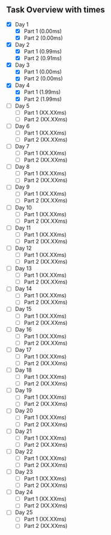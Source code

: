 ## Task Overview with times

* [x] Day 1
    * [x] Part 1 (0.00ms)
    * [x] Part 2 (0.00ms)
* [x] Day 2
    * [x] Part 1 (0.99ms)
    * [x] Part 2 (0.91ms)
* [x] Day 3
    * [x] Part 1 (0.00ms)
    * [x] Part 2 (0.00ms)
* [x] Day 4
    * [x] Part 1 (1.99ms)
    * [x] Part 2 (1.99ms)
* [ ] Day 5
    * [ ] Part 1 (XX.XXms)
    * [ ] Part 2 (XX.XXms)
* [ ] Day 6
    * [ ] Part 1 (XX.XXms)
    * [ ] Part 2 (XX.XXms)
* [ ] Day 7
    * [ ] Part 1 (XX.XXms)
    * [ ] Part 2 (XX.XXms)
* [ ] Day 8
    * [ ] Part 1 (XX.XXms)
    * [ ] Part 2 (XX.XXms)
* [ ] Day 9
    * [ ] Part 1 (XX.XXms)
    * [ ] Part 2 (XX.XXms)
* [ ] Day 10
    * [ ] Part 1 (XX.XXms)
    * [ ] Part 2 (XX.XXms)
* [ ] Day 11
    * [ ] Part 1 (XX.XXms)
    * [ ] Part 2 (XX.XXms)
* [ ] Day 12
    * [ ] Part 1 (XX.XXms)
    * [ ] Part 2 (XX.XXms)
* [ ] Day 13
    * [ ] Part 1 (XX.XXms)
    * [ ] Part 2 (XX.XXms)
* [ ] Day 14
    * [ ] Part 1 (XX.XXms)
    * [ ] Part 2 (XX.XXms)
* [ ] Day 15
    * [ ] Part 1 (XX.XXms)
    * [ ] Part 2 (XX.XXms)
* [ ] Day 16
    * [ ] Part 1 (XX.XXms)
    * [ ] Part 2 (XX.XXms)
* [ ] Day 17
    * [ ] Part 1 (XX.XXms)
    * [ ] Part 2 (XX.XXms)
* [ ] Day 18
    * [ ] Part 1 (XX.XXms)
    * [ ] Part 2 (XX.XXms)
* [ ] Day 19
    * [ ] Part 1 (XX.XXms)
    * [ ] Part 2 (XX.XXms)
* [ ] Day 20
    * [ ] Part 1 (XX.XXms)
    * [ ] Part 2 (XX.XXms)
* [ ] Day 21
    * [ ] Part 1 (XX.XXms)
    * [ ] Part 2 (XX.XXms)
* [ ] Day 22
    * [ ] Part 1 (XX.XXms)
    * [ ] Part 2 (XX.XXms)
* [ ] Day 23
    * [ ] Part 1 (XX.XXms)
    * [ ] Part 2 (XX.XXms)
* [ ] Day 24
    * [ ] Part 1 (XX.XXms)
    * [ ] Part 2 (XX.XXms)
* [ ] Day 25
    * [ ] Part 1 (XX.XXms)
    * [ ] Part 2 (XX.XXms)

